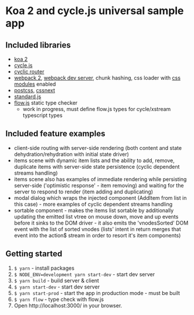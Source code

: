 # Koa 2 and cycle.js universal sample app

## Included libraries

- [koa 2](https://github.com/koajs/koa)
- [cycle.js](https://cycle.js.org)
- [cyclic router](https://github.com/cyclejs-community/cyclic-router)
- [webpack 2](https://webpack.js.org/), [webpack dev server](https://github.com/webpack/webpack-dev-server),
chunk hashing, css loader with [css modules](https://github.com/css-modules/css-modules) enabled
- [postcss](http://postcss.org/), [cssnext](http://cssnext.io/)
- [standard.js](https://standardjs.com/)
- [flow.js](https://flow.org/) static type checker
  - work in progress, must define flow.js types for cycle/xstream typescript types
  
## Included feature examples
- client-side routing with server-side rendering (both content and state dehydration/rehydration with initial state driver)
- items scene with dynamic item lists and the ability to add, remove, duplicate items with server-side state persistence 
(cyclic dependent streams handling)
- items scene also has examples of immediate rendering while persisting server-side ('optimistic response' - item removing)
and waiting for the server to respond to render (item adding and duplicating)
- modal dialog which wraps the injected component (AddItem from list in this case) - more examples of cyclic
dependent streams handling
- sortable component - makes the items list sortable by additionally updating the emitted list vtree on mouse down, move and
up events before it sinks to the DOM driver - it also emits the 'vnodesSorted' DOM event with the list of sorted vnodes (lists' 
intent in return merges that event into the action$ stream in order to resort it's item components)

## Getting started

1) `$ yarn` - install packages
2) `$ NODE_ENV=development yarn start-dev` - start dev server
3) `$ yarn build` - build server & client
4) `$ yarn start-dev` - start dev server
5) `$ yarn start-prod` - start the app in production mode - must be built
6) `$ yarn flow` - type check with flow.js
7) Open http://localhost:3000/ in your browser.
